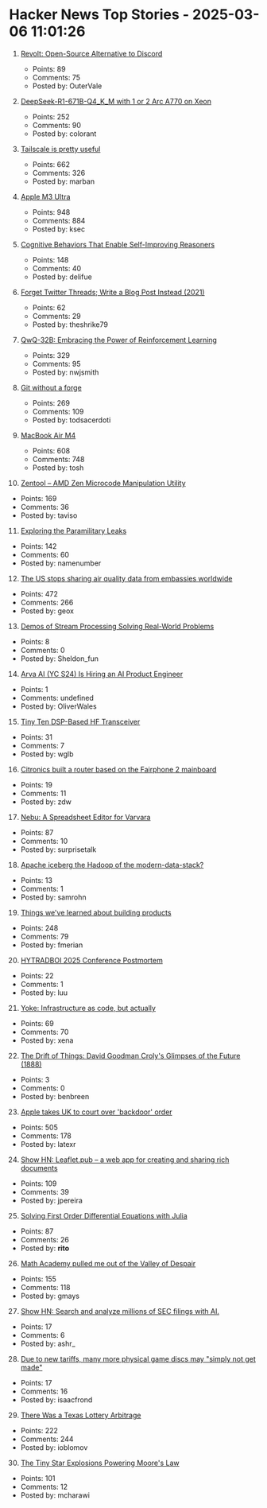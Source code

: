 # Hacker News Top Stories - 2025-03-06 11:01:26

1. [Revolt: Open-Source Alternative to Discord](https://revolt.chat)
   - Points: 89
   - Comments: 75
   - Posted by: OuterVale

2. [DeepSeek-R1-671B-Q4_K_M with 1 or 2 Arc A770 on Xeon](https://github.com/intel/ipex-llm/blob/main/docs/mddocs/Quickstart/llamacpp_portable_zip_gpu_quickstart.md)
   - Points: 252
   - Comments: 90
   - Posted by: colorant

3. [Tailscale is pretty useful](https://blog.6nok.org/tailscale-is-pretty-useful/)
   - Points: 662
   - Comments: 326
   - Posted by: marban

4. [Apple M3 Ultra](https://www.apple.com/newsroom/2025/03/apple-reveals-m3-ultra-taking-apple-silicon-to-a-new-extreme/)
   - Points: 948
   - Comments: 884
   - Posted by: ksec

5. [Cognitive Behaviors That Enable Self-Improving Reasoners](https://arxiv.org/abs/2503.01307)
   - Points: 148
   - Comments: 40
   - Posted by: delifue

6. [Forget Twitter Threads; Write a Blog Post Instead (2021)](https://kevquirk.com/blog/forget-twitter-threads-write-a-blog-post-instead)
   - Points: 62
   - Comments: 29
   - Posted by: theshrike79

7. [QwQ-32B: Embracing the Power of Reinforcement Learning](https://qwenlm.github.io/blog/qwq-32b/)
   - Points: 329
   - Comments: 95
   - Posted by: nwjsmith

8. [Git without a forge](https://www.chiark.greenend.org.uk/~sgtatham/quasiblog/git-no-forge/)
   - Points: 269
   - Comments: 109
   - Posted by: todsacerdoti

9. [MacBook Air M4](https://www.apple.com/macbook-air/)
   - Points: 608
   - Comments: 748
   - Posted by: tosh

10. [Zentool – AMD Zen Microcode Manipulation Utility](https://github.com/google/security-research/blob/master/pocs/cpus/entrysign/zentool/README.md)
   - Points: 169
   - Comments: 36
   - Posted by: taviso

11. [Exploring the Paramilitary Leaks](https://micahflee.com/exploring-the-paramilitary-leaks/)
   - Points: 142
   - Comments: 60
   - Posted by: namenumber

12. [The US stops sharing air quality data from embassies worldwide](https://apnews.com/article/us-air-quality-monitors-8270927bbd0f166238243ac9d14bce03)
   - Points: 472
   - Comments: 266
   - Posted by: geox

13. [Demos of Stream Processing Solving Real-World Problems](https://github.com/risingwavelabs/awesome-stream-processing)
   - Points: 8
   - Comments: 0
   - Posted by: Sheldon_fun

14. [Arva AI (YC S24) Is Hiring an AI Product Engineer](https://www.ycombinator.com/companies/arva-ai/jobs/OBPwCiU-ai-product-engineer)
   - Points: 1
   - Comments: undefined
   - Posted by: OliverWales

15. [Tiny Ten DSP-Based HF Transceiver](https://www.janbob.com/electron/TinyTen/TinyTen.htm)
   - Points: 31
   - Comments: 7
   - Posted by: wglb

16. [Citronics built a router based on the Fairphone 2 mainboard](https://www.cnx-software.com/2025/03/02/citronics-built-a-router-based-on-the-fairphone-2-mainboard/)
   - Points: 19
   - Comments: 11
   - Posted by: zdw

17. [Nebu: A Spreadsheet Editor for Varvara](https://wiki.xxiivv.com/site/nebu)
   - Points: 87
   - Comments: 10
   - Posted by: surprisetalk

18. [Apache iceberg the Hadoop of the modern-data-stack?](https://blog.det.life/apache-iceberg-the-hadoop-of-the-modern-data-stack-c83f63a4ebb9)
   - Points: 13
   - Comments: 1
   - Posted by: samrohn

19. [Things we've learned about building products](https://newsletter.posthog.com/p/50-things-weve-learned-about-building)
   - Points: 248
   - Comments: 79
   - Posted by: fmerian

20. [HYTRADBOI 2025 Conference Postmortem](https://www.scattered-thoughts.net/writing/hytradboi-2025-postmortem/)
   - Points: 22
   - Comments: 1
   - Posted by: luu

21. [Yoke: Infrastructure as code, but actually](https://xeiaso.net/blog/2025/yoke-k8s/)
   - Points: 69
   - Comments: 70
   - Posted by: xena

22. [The Drift of Things: David Goodman Croly's Glimpses of the Future (1888)](https://publicdomainreview.org/collection/glimpses-of-the-future/)
   - Points: 3
   - Comments: 0
   - Posted by: benbreen

23. [Apple takes UK to court over 'backdoor' order](https://www.theregister.com/2025/03/05/apple_reportedly_ipt_complaint/)
   - Points: 505
   - Comments: 178
   - Posted by: latexr

24. [Show HN: Leaflet.pub – a web app for creating and sharing rich documents](undefined)
   - Points: 109
   - Comments: 39
   - Posted by: jpereira

25. [Solving First Order Differential Equations with Julia](https://ritog.github.io/posts/1st-order-DE-julia/1st_order_DE_julia.html)
   - Points: 87
   - Comments: 26
   - Posted by: __rito__

26. [Math Academy pulled me out of the Valley of Despair](https://mikelikejordan.bearblog.dev/how-math-academy-pulled-me-out-of-the-valley-of-despair/)
   - Points: 155
   - Comments: 118
   - Posted by: gmays

27. [Show HN: Search and analyze millions of SEC filings with AI.](https://www.publicview.ai/)
   - Points: 17
   - Comments: 6
   - Posted by: ashr_

28. [Due to new tariffs, many more physical game discs may "simply not get made"](https://arstechnica.com/gaming/2025/03/thanks-to-new-tariffs-many-more-physical-game-discs-may-simply-not-get-made/)
   - Points: 17
   - Comments: 16
   - Posted by: isaacfrond

29. [There Was a Texas Lottery Arbitrage](https://www.bloomberg.com/opinion/articles/2025-03-05/there-was-a-texas-lottery-arbitrage)
   - Points: 222
   - Comments: 244
   - Posted by: ioblomov

30. [The Tiny Star Explosions Powering Moore's Law](https://spectrum.ieee.org/euv-light-source)
   - Points: 101
   - Comments: 12
   - Posted by: mcharawi

